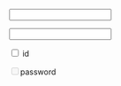 <body>
    <script src="{{ '/assets/js/signup.js' | relative_url }}"></script>
<body>
<!--<div class="signup">
    <div style="padding:10px">
        <p class="signup">Username</p>
        <input id = "username" type="text">
    </div>
    <img src="https://jakewarren2414.github.io/dolphins2/faviconcopy.png" style="float: right; height: 400px">
    <div style="padding:10px">
        <p class="signup">Password</p>
        <input id = "password" type="text">
    </div>
    <div>
        <p class="signup">confirm password</p>
        <input type="text" id="cfPassword">
    </div>
    <div style="padding:10px">
        <p class="signup">Birthday</p>
        <input type="date" id="birthday" name="birthday">
    </div>
    <div>
        <button onclick = "signup();return false;" class="signup" >sign up</button>
    </div>
</div>-->
<p><input type="text" name="userId" id="userId" class="form_id" value=""/></p>
<p><input type="password" name="userPwd" id="userPwd" class="form_pw" 
    value="" onkeydown="if(event.keyCode==13) javascript:chkEnter();" /></p>
<p><label><input type="checkbox" id="idSaveCheck"/> id</label></p>
<p><label><input type="checkbox" disabled id="pwdSaveCheck" class="no_act"/>password</label></p>
 
